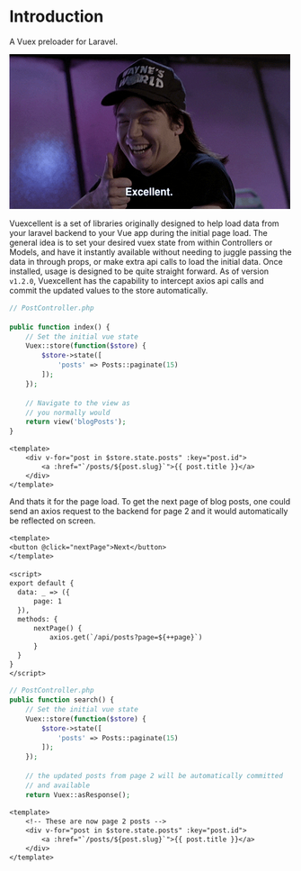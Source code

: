 # Introduction

A Vuex preloader for Laravel.

![Excellent](./excellent.gif)

Vuexcellent is a set of libraries originally designed to help load data from your laravel backend to your Vue app during the initial page load. The general idea is to set your desired vuex state from within Controllers or Models, and have it instantly available without needing to juggle passing the data in through props, or make extra api calls to load the initial data. Once installed, usage is designed to be quite straight forward. As of version `v1.2.0`, Vuexcellent has the capability to intercept axios api calls and commit the updated values to the store automatically.

```php
// PostController.php

public function index() {
    // Set the initial vue state
    Vuex::store(function($store) {
        $store->state([
            'posts' => Posts::paginate(15)
        ]);
    });

    // Navigate to the view as
    // you normally would
    return view('blogPosts');
}
```

```vue
<template>
    <div v-for="post in $store.state.posts" :key="post.id">
        <a :href="`/posts/${post.slug}`">{{ post.title }}</a>
    </div>
</template>
```

And thats it for the page load. To get the next page of blog posts, one could send an axios request to the backend for page 2 and it would automatically be reflected on screen.
```vue
<template>
<button @click="nextPage">Next</button>
</template>

<script>
export default {
  data: _ => ({
      page: 1
  }),
  methods: {
      nextPage() {
          axios.get(`/api/posts?page=${++page}`)
      }
  }
}
</script>
```
```php
// PostController.php
public function search() {
    // Set the initial vue state
    Vuex::store(function($store) {
        $store->state([
            'posts' => Posts::paginate(15)
        ]);
    });

    // the updated posts from page 2 will be automatically committed
    // and available
    return Vuex::asResponse();
```


```vue
<template>
    <!-- These are now page 2 posts -->
    <div v-for="post in $store.state.posts" :key="post.id">
        <a :href="`/posts/${post.slug}`">{{ post.title }}</a>
    </div>
</template>
```
